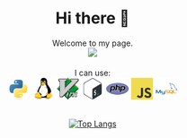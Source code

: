 <!-- <div align=center>
    <img src="./NjL.png" alt="Haven'">
</div> -->
<div align=center margin=10px>
    <h1> Hi there 👋 </h1>
    Welcome to my page.
</div>

<div align=center>
    <a href="https://t.me/NinjaLeft">
    <img src="https://img.shields.io/badge/Telegram-blue?logo=Telegram&logoColor=black&style=for-the-badge"></a>
</div>
<br>
<div align=center margin=10px>
I can use: <br>
<img src="https://github.com/devicons/devicon/blob/master/icons/python/python-original.svg" width=40 height=40>
<img src="https://github.com/devicons/devicon/blob/master/icons/linux/linux-original.svg" width=40 height=40>
<img src="https://github.com/devicons/devicon/blob/master/icons/vim/vim-original.svg" width=40 height=40>
<img src="https://github.com/devicons/devicon/blob/master/icons/bash/bash-original.svg" width=40 height=40>
<img src="https://github.com/devicons/devicon/blob/master/icons/php/php-original.svg" width=40 height=40>
<img src="https://github.com/devicons/devicon/blob/master/icons/javascript/javascript-original.svg" width=40 height=40>
<img src="https://github.com/devicons/devicon/blob/master/icons/mysql/mysql-original-wordmark.svg" width=40 height=40>
</div>
<br>
<div align=center>

[![Top Langs](https://github-readme-stats.vercel.app/api/top-langs/?username=N1nj4R8&layout=compact&theme=vision-friendly-dark)](https://github.com/anuraghazra/github-readme-stats)

</div>
